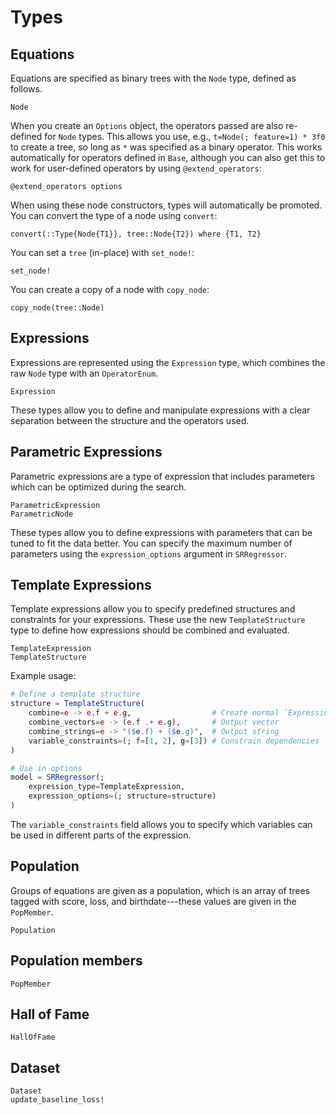 # Types

## Equations

Equations are specified as binary trees with the `Node` type, defined
as follows.

```@docs
Node
```

When you create an `Options` object, the operators
passed are also re-defined for `Node` types.
This allows you use, e.g., `t=Node(; feature=1) * 3f0` to create a tree, so long as
`*` was specified as a binary operator. This works automatically for
operators defined in `Base`, although you can also get this to work
for user-defined operators by using `@extend_operators`:

```@docs
@extend_operators options
```

When using these node constructors, types will automatically be promoted.
You can convert the type of a node using `convert`:

```@docs
convert(::Type{Node{T1}}, tree::Node{T2}) where {T1, T2}
```

You can set a `tree` (in-place) with `set_node!`:

```@docs
set_node!
```

You can create a copy of a node with `copy_node`:

```@docs
copy_node(tree::Node)
```

## Expressions

Expressions are represented using the `Expression` type, which combines the raw `Node` type with an `OperatorEnum`.

```@docs
Expression
```

These types allow you to define and manipulate expressions with a clear separation between the structure and the operators used.

## Parametric Expressions

Parametric expressions are a type of expression that includes parameters which can be optimized during the search.

```@docs
ParametricExpression
ParametricNode
```

These types allow you to define expressions with parameters that can be tuned to fit the data better. You can specify the maximum number of parameters using the `expression_options` argument in `SRRegressor`.

## Template Expressions

Template expressions allow you to specify predefined structures and constraints for your expressions.
These use the new `TemplateStructure` type to define how expressions should be combined and evaluated.

```@docs
TemplateExpression
TemplateStructure
```

Example usage:

```julia
# Define a template structure
structure = TemplateStructure(
    combine=e -> e.f + e.g,                  # Create normal `Expression`
    combine_vectors=e -> (e.f .+ e.g),       # Output vector
    combine_strings=e -> "($e.f) + ($e.g)",  # Output string
    variable_constraints=(; f=[1, 2], g=[3]) # Constrain dependencies
)

# Use in options
model = SRRegressor(;
    expression_type=TemplateExpression,
    expression_options=(; structure=structure)
)
```

The `variable_constraints` field allows you to specify which variables can be used in different parts of the expression.

## Population

Groups of equations are given as a population, which is
an array of trees tagged with score, loss, and birthdate---these
values are given in the `PopMember`.

```@docs
Population
```

## Population members

```@docs
PopMember
```

## Hall of Fame

```@docs
HallOfFame
```

## Dataset

```@docs
Dataset
update_baseline_loss!
```

